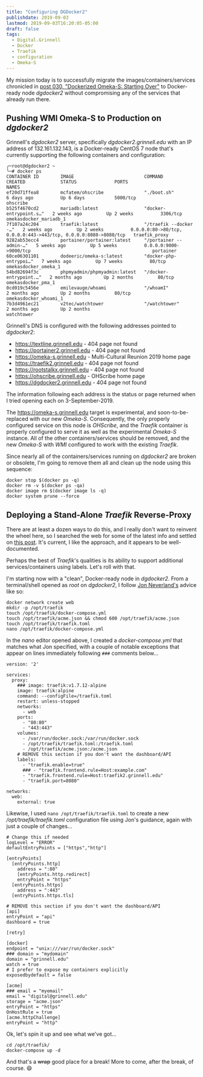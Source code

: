 ```yaml
---
title: "Configuring DGDocker2"
publishdate: 2019-09-03
lastmod: 2019-09-03T16:20:05-05:00
draft: false
tags:
  - Digital.Grinnell
  - Docker
  - Traefik
  - configuration
  - Omeka-S
---
```


My mission today is to successfully migrate the images/containers/services chronicled in [post 030, "Dockerized Omeka-S: Starting Over"](https://static.grinnell.edu/blogs/McFateM/posts/030-dockerized-omeka-s-starting-over/) to Docker-ready node _dgdocker2_ without compromising any of the services that already run there.

## Pushing WMI Omeka-S to Production on _dgdocker2_

Grinnell's _dgdocker2_ server, specifically _dgdocker2.grinnell.edu_ with an IP address of 132.161.132.143, is a Docker-ready CentOS 7 node that's currently supporting the following containers and configuration:

```
╭─root@dgdocker2 ~
╰─# docker ps
CONTAINER ID        IMAGE                          COMMAND                  CREATED             STATUS              PORTS                                                              NAMES
ef20d71ffea8        mcfatem/ohscribe               "./boot.sh"              6 days ago          Up 6 days           5000/tcp                                                           ohscribe
b525f4670cd2        mariadb:latest                 "docker-entrypoint.s…"   2 weeks ago         Up 2 weeks          3306/tcp                                                           omekasdocker_mariadb_1
7f107a24c204        traefik:latest                 "/traefik --docker -…"   2 weeks ago         Up 2 weeks          0.0.0.0:80->80/tcp, 0.0.0.0:443->443/tcp, 0.0.0.0:8080->8080/tcp   traefik_proxy
9282ab53ecc4        portainer/portainer:latest     "/portainer --admin-…"   5 weeks ago         Up 5 weeks          0.0.0.0:9000->9000/tcp                                             portainer
60ce06301101        dodeeric/omeka-s:latest        "docker-php-entrypoi…"   7 weeks ago         Up 7 weeks          80/tcp                                                             omekasdocker_omeka_1
54bd82694f3c        phpmyadmin/phpmyadmin:latest   "/docker-entrypoint.…"   2 months ago        Up 2 months         80/tcp                                                             omekasdocker_pma_1
0cd019c5456e        emilevauge/whoami              "/whoamI"                2 months ago        Up 2 months         80/tcp                                                             omekasdocker_whoami_1
7b3d4961ec21        v2tec/watchtower               "/watchtower"            2 months ago        Up 2 months                                                                            watchtower
```
<!--
CONTAINER ID   IMAGE                          COMMAND                  CREATED        STATUS        PORTS                    NAMES
ef20d71ffea8   mcfatem/ohscribe               "./boot.sh"              6 days ago     Up 6 days     5000/tcp                 ohscribe
b525f4670cd2   mariadb:latest                 "docker-entrypoint.s…"   2 weeks ago    Up 2 weeks    3306/tcp                 omekasdocker_mariadb_1
7f107a24c204   traefik:latest                 "/traefik --docker -…"   2 weeks ago    Up 2 weeks    0.0.0.0:80->80/tcp,
                                                                                                    0.0.0.0:443->443/tcp,
                                                                                                    0.0.0.0:8080->8080/tcp   traefik_proxy
9282ab53ecc4   portainer/portainer:latest     "/portainer --admin-…"   5 weeks ago    Up 5 weeks    0.0.0.0:9000->9000/tcp   portainer
60ce06301101   dodeeric/omeka-s:latest        "docker-php-entrypoi…"   7 weeks ago    Up 7 weeks    80/tcp                   omekasdocker_omeka_1
54bd82694f3c   phpmyadmin/phpmyadmin:latest   "/docker-entrypoint.…"   2 months ago   Up 2 months   80/tcp                   omekasdocker_pma_1
0cd019c5456e   emilevauge/whoami              "/whoamI"                2 months ago   Up 2 months   80/tcp                   omekasdocker_whoami_1
7b3d4961ec21   v2tec/watchtower               "/watchtower"            2 months ago   Up 2 months                            watchtower
```
-->

Grinnell's DNS is configured with the following addresses pointed to _dgdocker2_:

  - https://textline.grinnell.edu - 404 page not found
  - https://portainer2.grinnell.edu - 404 page not found
  - https://omeka-s.grinnell.edu - Multi-Cultural Reunion 2019 home page
  - https://traefik2.grinnell.edu - 404 page not found
  - https://rootstalkx.grinnell.edu - 404 page not found
  - https://ohscribe.grinnell.edu - OHScribe home page
  - https://dgdocker2.grinnell.edu - 404 page not found

The information following each address is the status or page returned when I tried opening each on 3-September-2019.

The https://omeka-s.grinnell.edu target is experimental, and soon-to-be-replaced with our new _Omeka-S_.  Consequently, the only properly configured service on this node is _OHScribe_, and the _Traefik_ container is properly configured to serve it as well as the experimental _Omeka-S_ instance.  All of the other containers/services should be removed, and the new _Omeka-S_ with _WMI_ configured to work with the existing _Traefik_.

Since nearly all of the containers/services running on _dgdocker2_ are broken or obsolete, I'm going to remove them all and clean up the node using this sequence:
```
docker stop $(docker ps -q)
docker rm -v $(docker ps -qa)
docker image rm $(docker image ls -q)
docker system prune --force
```
## Deploying a Stand-Alone _Traefik_ Reverse-Proxy
There are at least a dozen ways to do this, and I really don't want to reinvent the wheel here, so I searched the web for some of the latest info and settled on [this post](https://jonnev.se/traefik-with-docker-and-lets-encrypt/).  It's current, I like the approach, and it appears to be well-documented.  

Perhaps the best of _Traefik_'s qualities is its ability to support additional services/containers using labels.  Let's roll with that.

I'm starting now with a "clean", Docker-ready node in _dgdocker2_.  From a terminal/shell opened as _root_ on _dgdocker2_, I follow [Jon Neverland's](https://jonnev.se/) advice like so:

```
docker network create web
mkdir -p /opt/traefik
touch /opt/traefik/docker-compose.yml
touch /opt/traefik/acme.json && chmod 600 /opt/traefik/acme.json
touch /opt/traefik/traefik.toml
nano /opt/traefik/docker-compose.yml

```

In the _nano_ editor opened above, I created a _docker-compose.yml_ that matches what Jon specified, with a couple of notable exceptions that appear on lines immediately following `###` comments below...

```
version: '2'

services:
  proxy:
    ### image: traefik:v1.7.12-alpine
    image: traefik:alpine
    command: --configFile=/traefik.toml
    restart: unless-stopped
    networks:
      - web
    ports:
      - "80:80"
      - "443:443"
    volumes:
      - /var/run/docker.sock:/var/run/docker.sock
      - /opt/traefik/traefik.toml:/traefik.toml
      - /opt/traefik/acme.json:/acme.json
    # REMOVE this section if you don't want the dashboard/API
    labels:
      - "traefik.enable=true"
      ### - "traefik.frontend.rule=Host:example.com"
      - "traefik.frontend.rule=Host:traefik2.grinnell.edu"
      - "traefik.port=8080"

networks:
  web:
    external: true
```

Likewise, I used `nano /opt/traefik/traefik.toml` to create a new _/opt/traefik/traefik.toml_ configuration file using Jon's guidance, again with just a couple of changes...

```
# Change this if needed
logLevel = "ERROR"
defaultEntryPoints = ["https","http"]

[entryPoints]
  [entryPoints.http]
    address = ":80"
    [entryPoints.http.redirect]
    entryPoint = "https"
  [entryPoints.https]
    address = ":443"
  [entryPoints.https.tls]

# REMOVE this section if you don't want the dashboard/API
[api]
entryPoint = "api"
dashboard = true

[retry]

[docker]
endpoint = "unix:///var/run/docker.sock"
### domain = "mydomain"
domain = "grinnell.edu"
watch = true
# I prefer to expose my containers explicitly
exposedbydefault = false

[acme]
### email = "myemail"
email = "digital@grinnell.edu"
storage = "acme.json"
entryPoint = "https"
OnHostRule = true
[acme.httpChallenge]
entryPoint = "http"
```

Ok, let's spin it up and see what we've got...

```
cd /opt/traefik/
docker-compose up -d
```

And that's a ~~wrap~~ good place for a break!  More to come, after the break, of course.  :smile:
